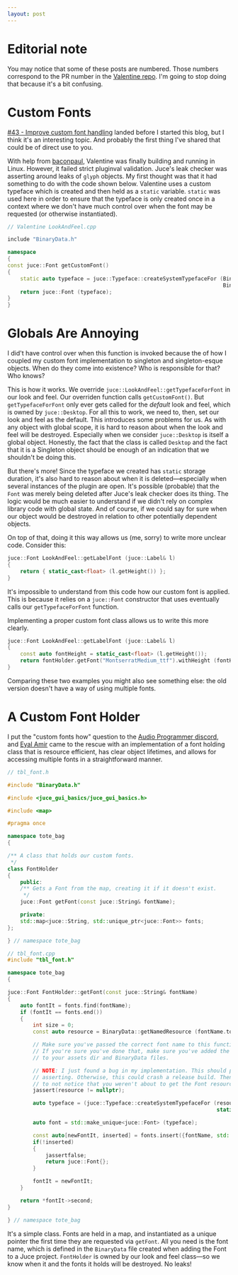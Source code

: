 ```yaml
---
layout: post
---
```


Editorial note
==============
You may notice that some of these posts are numbered. Those numbers correspond to the PR number in the [Valentine repo](https://github.com/tote-bag-labs/valentine). I'm going to stop doing that because it's a bit confusing.


Custom Fonts
============

[#43 - Improve custom font handling](https://github.com/tote-bag-labs/valentine/pull/43) landed before I started this blog, but I think it's an interesting topic. And probably the first thing I've shared that could be of direct use to you.

With help from [baconpaul](https://github.com/baconpaul), Valentine was finally building and running in Linux. However, it failed strict pluginval validation. Juce's leak checker was asserting around leaks of `glyph` objects. My first thought was that it had something to do with the code shown below. Valentine uses a custom typeface which is created and then held as a `static` variable. `static` was used here in order to ensure that the typeface is only created once in a context where we don't have much control over when the font may be requested (or otherwise instantiated).

```cpp
// Valentine LookAndFeel.cpp

include "BinaryData.h"

namespace
{
const juce::Font getCustomFont()
{
    static auto typeface = juce::Typeface::createSystemTypefaceFor (BinaryData::MontserratMedium_ttf,
                                                                    BinaryData::MontserratMedium_ttfSize);
    return juce::Font (typeface);
}
}
```

Globals Are Annoying
====================

I did't have control over when this function is invoked because the of how I coupled my custom font implementation to singleton and singleton-esque objects. When do they come into existence? Who is responsible for that? Who knows?

This is how it works. We override `juce::LookAndFeel::getTypefaceForFont` in our look and feel. Our overriden function calls `getCustomFont()`. But `getTypefaceForFont` only ever gets called for the _default_ look and feel, which is owned by `juce::Desktop`. For all this to work, we need to, then, set our look and feel as the default. This introduces some problems for us. As with any object with global scope, it is hard to reason about when the look and feel will be destroyed. Especially when we consider `juce::Desktop` is itself a global object. Honestly, the fact that the class is called `Desktop` and the fact that it is a Singleton object should be enough of an indication that we shouldn't be doing this.

But there's more! Since the typeface we created has `static` storage duration, it's also hard to reason about when it is deleted—especially when several instances of the plugin are open. It's possible (probable) that the `Font` was merely being deleted after Juce's leak checker does its thing. The logic would be much easier to understand if we didn't rely on complex library code with global state. And of course, if we could say for sure when our object would be destroyed in relation to other potentially dependent objects.

On top of that, doing it this way allows us (me, sorry) to write more unclear code. Consider this:

```cpp
juce::Font LookAndFeel::getLabelFont (juce::Label& l)
{
    return { static_cast<float> (l.getHeight()) };
}
```

It's impossible to understand from this code how our custom font is applied. This is because it relies on a `juce::Font` constructor that uses eventually calls our `getTypefaceForFont` function.

Implementing a proper custom font class allows us to write this more clearly.

```cpp
juce::Font LookAndFeel::getLabelFont (juce::Label& l)
{
    const auto fontHeight = static_cast<float> (l.getHeight());
    return fontHolder.getFont("MontserratMedium_ttf").withHeight (fontHeight);
}
```

Comparing these two examples you might also see something else: the old version doesn't have a way of using multiple fonts.

A Custom Font Holder
====================

I put the "custom fonts how" question to the [Audio Programmer discord](https://www.theaudioprogrammer.com/discord), and [Eyal Amir](https://www.modalics.com/) came to the rescue with an implementation of a font holding class that is resource efficient, has clear object lifetimes, and allows for accessing multiple fonts in a straightforward manner.

```cpp
// tbl_font.h

#include "BinaryData.h"

#include <juce_gui_basics/juce_gui_basics.h>

#include <map>

#pragma once

namespace tote_bag
{

/** A class that holds our custom fonts.
 */
class FontHolder
{
    public:
    /** Gets a Font from the map, creating it if it doesn't exist.
     */
    juce::Font getFont(const juce::String& fontName);

    private:
    std::map<juce::String, std::unique_ptr<juce::Font>> fonts;
};

} // namespace tote_bag
```

```cpp
// tbl_font.cpp
#include "tbl_font.h"

namespace tote_bag
{

juce::Font FontHolder::getFont(const juce::String& fontName)
{
    auto fontIt = fonts.find(fontName);
    if (fontIt == fonts.end())
    {
        int size = 0;
        const auto resource = BinaryData::getNamedResource (fontName.toRawUTF8(), size);

        // Make sure you've passed the correct font name to this function.
        // If you're sure you've done that, make sure you've added the font
        // to your assets dir and BinaryData files.

        // NOTE: I just found a bug in my implementation. This should probably return juce::Font{} after
        // asserting. Otherwise, this could crash a release build. Then again, it seems *very* hard
        // to not notice that you weren't about to get the Font resource in debug...
        jassert(resource != nullptr);

        auto typeface = (juce::Typeface::createSystemTypefaceFor (resource,
                                                                  static_cast<size_t>(size)));

        auto font = std::make_unique<juce::Font> (typeface);

        const auto[newFontIt, inserted] = fonts.insert({fontName, std::move(font)});
        if(!inserted)
        {
            jassertfalse;
            return juce::Font{};
        }

        fontIt = newFontIt;
    }

    return *fontIt->second;
}

} // namespace tote_bag
```

It's a simple class. Fonts are held in a map, and instantiated as a unique pointer the first time they are requested via `getFont`. All you need is the font name, which is defined in the `BinaryData` file created when adding the Font to a Juce project. `FontHolder` is owned by our look and feel class—so we know when it and the fonts it holds will be destroyed. No leaks!
